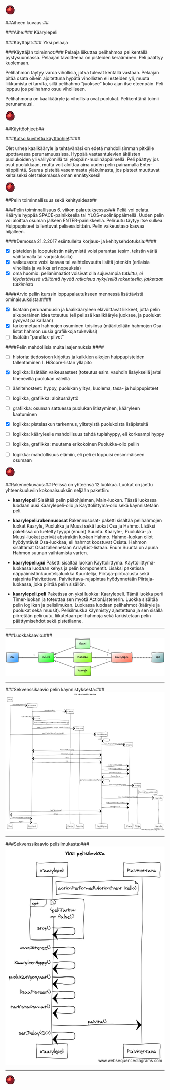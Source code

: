 ![Puolukka](https://github.com/nullkaaryle/kaarylepeli/blob/master/kaarylepeli/src/main/resources/kaarylepelikuvat/puolukka.png)

##Aiheen kuvaus:##

###Aihe:###
Käärylepeli


###Käyttäjät:###
Yksi pelaaja


###Käyttäjän toiminnot:###
Pelaaja liikuttaa pelihahmoa pelikentällä pystysuunnassa. Pelaajan tavoitteena on pisteiden kerääminen. Peli päättyy kuolemaan.

Pelihahmon täytyy varoa vihollisia, jotka tulevat kentällä vastaan. Pelaajan pitää osata oikein ajoitettuna hypätä vihollisten eli esteiden yli, muuta liikkumista ei tarvita, sillä pelihahmo "juoksee" koko ajan itse eteenpäin. Peli loppuu jos pelihahmo osuu viholliseen.

Pelihahmona on kaalikääryle ja vihollisia ovat puolukat. Pelikenttänä toimii perunamuusi.


![Puolukka](https://github.com/nullkaaryle/kaarylepeli/blob/master/kaarylepeli/src/main/resources/kaarylepelikuvat/puolukka.png)

##Käyttöohjeet:##

###[Katso kuvitettu käyttöohje!](https://github.com/nullkaaryle/kaarylepeli/blob/master/dokumentaatio/kuvallinenKayttoohje.md)####

Olet urhea kaalikääryle ja tehtävänäsi on edetä mahdollisimman pitkälle upottavassa perunamuussissa. Hyppää vastaantulevien äkäisten puolukoiden yli välilyönnillä tai ylöspäin-nuolinäppäimellä. Peli päättyy jos osut puolukkaan, mutta voit aloittaa aina uuden pelin painamalla Enter-näppäintä. Seuraa pisteitä vasemmasta yläkulmasta, jos pisteet muuttuvat keltaiseksi olet tekemässä oman ennätyksesi! 

![Puolukka](https://github.com/nullkaaryle/kaarylepeli/blob/master/kaarylepeli/src/main/resources/kaarylepelikuvat/puolukka.png)

##Pelin toiminnallisuus sekä kehitysideat##

###Pelin toiminnallisuus 6. viikon palautuksessa:###
Peliä voi pelata. Kääryle hyppää SPACE-painikkeella tai YLÖS-nuolinäppäimellä. Uuden pelin voi aloittaa osuman jälkeen ENTER-painikkeella. Peliruutu täytyy itse sulkea. Huippupisteet tallentuvat pelisessioittain. Pelin vaikeustaso kasvaa hiljalleen.

####Demossa 21.2.2017 esiintulleita korjaus- ja kehitysehdotuksia:####
- [x] pisteiden ja lopputekstin näkymistä voisi parantaa (esim. tekstin väriä vaihtamalla tai varjostuksilla)
- [x] vaikeusaste voisi kasvaa tai vaihtelevuutta lisätä jotenkin (erilaisia vihollisia ja vaikka eri nopeuksia)
- [x] oma huomio: pelianimaatiot voisivat olla sujuvampia _tutkittu, ei löydettävissä välitöntä hyvää ratkaisua nykyisellä rakenteella, jatketaan tutkimista_

####Arvio peliin kurssin loppupalautukseen mennessä lisättävistä ominaisuuksista:####
- [x] lisätään perunamuusin ja kaalikääryleen elävöittävät liikkeet, jotta pelin alkuperäinen idea toteutuu (eli pelissä kaalikääryle juoksee, ja puolukat pysyvät paikallaan)
- [x] tarkennetaan hahmojen osuminen toisiinsa (määritellään hahmojen Osa-listat hahmon uusia grafiikkoja tukeviksi)
- [ ] lisätään "parallax-pilvet"

####Pelin mahdollisia muita laajennuksia:####
- [ ] historia: tiedostoon kirjoitus ja kaikkien aikojen huippupisteiden tallentaminen l. HiScore-listan ylläpito
- [x] logiikka: lisätään vaikeusasteet (toteutus esim. vauhdin lisäyksellä ja/tai tihenevillä puolukan väleillä
- [ ] äänitehosteet: hyppy, puolukan ylitys, kuolema, tasa- ja huippupisteet
- [ ] logiikka, grafiikka: aloitusnäyttö
- [ ] grafiikka: osuman sattuessa puolukan litistyminen, kääryleen kaatuminen
- [x] logiikka: pistelaskun tarkennus, ylitetyistä puolukoista lisäpisteitä
- [ ] logiikka: kääryleelle mahdollisuus tehdä tuplahyppy, eli korkeampi hyppy
- [ ] logiikka, grafiikka: muutama erikokoinen Puolukka-olio peliin
- [ ] logiikka: mahdollisuus elämiin, eli peli ei loppuisi ensimmäiseen osumaan


![Puolukka](https://github.com/nullkaaryle/kaarylepeli/blob/master/kaarylepeli/src/main/resources/kaarylepelikuvat/puolukka.png)

##Rakennekuvaus:##
Pelissä on yhteensä 12 luokkaa. Luokat on jaettu yhteenkuuluviin kokonaisuuksiin neljään pakettiin:

* **kaarylepeli**
Sisältää pelin pääohjelman, Main-luokan. Tässä luokassa luodaan uusi Kaarylepeli-olio ja Kayttoliittyma-olio sekä käynnistetään peli.

* **kaarylepeli.rakennusosat**
Rakennusosat- paketti sisältää pelihahmojen luokat Kaaryle, Puolukka ja Muusi sekä luokat Osa ja Hahmo. Lisäksi paketissa on luetelty tyyppi (enum) Suunta. Kaaryle-, Puolukka- ja Muusi-luokat perivät abstraktin luokan Hahmo. Hahmo-luokan oliot hyödyntävät Osa-luokkaa, eli hahmot koostuvat Osista. Hahmon sisältämät Osat tallennetaan ArrayList-listaan. Enum Suunta on apuna Hahmon suunan vaihtamista varten.


* **kaarylepeli.gui**
Paketti sisältää luokan Kayttoliittyma. Käyttöliittymä-luokassa luodaan kehys ja pelin komponentit. Lisäksi paketissa näppäimistönkuuntelijaluokka Kuuntelija, Piirtaja-piirtoalusta sekä rajapinta Paivitettava. Paivitettava-rajapintaa hyödynnetään Piirtaja-luokassa, joka piirtää pelin sisällön.

* **kaarylepeli.peli**
Paketissa on yksi luokka: Kaarylepeli. Tämä luokka perii Timer-luokan ja toteuttaa sen myötä ActionListenerin. Luokka sisältää pelin logiikan ja pelisilmukan. Luokassa luodaan pelihahmot (kääryle ja puolukat sekä muusit). Pelisilmukka käynnistyy ajastettuna ja sen sisällä piirretään peliruutu, liikutetaan pelihahmoja sekä tarkistetaan pelin päättymisehdot sekä pistetilanne.

* * *

###Luokkakaavio:###
![Luokkakaavio](https://github.com/nullkaaryle/kaarylepeli/blob/master/dokumentaatio/kaaviot/luokkakaavio_vaaka_20170221.png)

* * *

###Sekvenssikaavio pelin käynnistyksestä:###
![Sekvenssikaavio1](https://github.com/nullkaaryle/kaarylepeli/blob/master/dokumentaatio/kaaviot/sekvenssikaavio_pelinKaynnistys.png)

* * *

###Sekvenssikaavio pelisilmukasta:###
![Sekvenssikaavio2](https://github.com/nullkaaryle/kaarylepeli/blob/master/dokumentaatio/kaaviot/sekvenssikaavio_kaynnistys_20170221.png)

* * *

![Puolukka](https://github.com/nullkaaryle/kaarylepeli/blob/master/kaarylepeli/src/main/resources/kaarylepelikuvat/puolukka.png)
